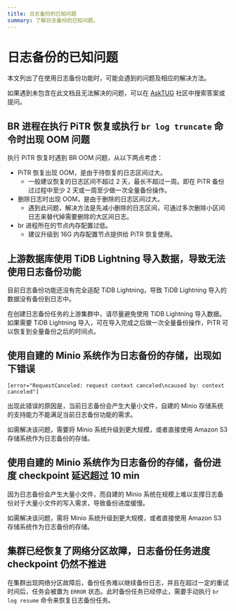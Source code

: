 ```yaml
---
title: 日志备份的已知问题
summary: 了解日志备份的已知问题。
---
```


# 日志备份的已知问题

本文列出了在使用日志备份功能时，可能会遇到的问题及相应的解决方法。

如果遇到未包含在此文档且无法解决的问题，可以在 [AskTUG](https://asktug.com/) 社区中搜索答案或提问。

## BR 进程在执行 PiTR 恢复或执行 `br log truncate` 命令时出现 OOM 问题

执行 PiTR 恢复时遇到 BR OOM 问题，从以下两点考虑：

- PiTR 恢复出现 OOM，是由于待恢复的日志区间过大。
    - 一般建议恢复的日志区间不超过 2 天，最长不超过一周。即在 PiTR 备份过过程中至少 2 天或一周至少做一次全量备份操作。
- 删除日志时出现 OOM，是由于删除的日志区间过大。
    - 遇到此问题，解决方法是先减小删除的日志区间，可通过多次删除小区间日志来替代掉需要删除的大区间日志。
- br 进程所在的节点内存配置过低。
    - 建议升级到 16G 内存配置节点提供给 PiTR 恢复使用。

## 上游数据库使用 TiDB Lightning 导入数据，导致无法使用日志备份功能

目前日志备份功能还没有完全适配 TiDB Lightning，导致 TiDB Lightning 导入的数据没有备份到日志中。

在创建日志备份任务的上游集群中，请尽量避免使用 TiDB Lightning 导入数据。如果需要 TiDB Lightning 导入，可在导入完成之后做一次全量备份操作，PiTR 可以恢复到全量备份之后的时间点。

## 使用自建的 Minio 系统作为日志备份的存储，出现如下错误

```shell
[error="RequestCanceled: request context canceled\ncaused by: context canceled"]
```

出现此错误的原因是，当前日志备份会产生大量小文件，自建的 Minio 存储系统的支持能力不能满足当前日志备份功能的需求。

如需解决该问题，需要将 Minio 系统升级到更大规模，或者直接使用 Amazon S3 存储系统作为日志备份的存储。

## 使用自建的 Minio 系统作为日志备份的存储，备份进度 checkpoint 延迟超过 10 min

因为日志备份会产生大量小文件，而自建的 Minio 系统在规模上难以支撑日志备份对于大量小文件的写入需求，导致备份进度缓慢。

如需解决该问题，需将 Minio 系统升级到更大规模，或者直接使用 Amazon S3 存储系统作为日志备份的存储。

## 集群已经恢复了网络分区故障，日志备份任务进度 checkpoint 仍然不推进

在集群出现网络分区故障后，备份任务难以继续备份日志，并且在超过一定的重试时间后，任务会被置为 `ERROR` 状态。此时备份任务已经停止，需要手动执行 `br log resume` 命令来恢复日志备份任务。
